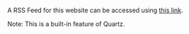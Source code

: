 A RSS Feed for this website can be accessed using [this link](https://rphl-a.github.io/linkednotes/index.xml).

Note: This is a built-in feature of Quartz.